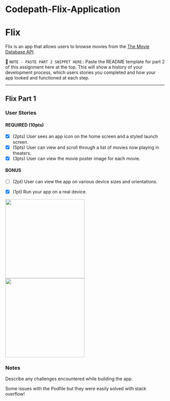 # Codepath-Flix-Application

# Flix

Flix is an app that allows users to browse movies from the [The Movie Database API](http://docs.themoviedb.apiary.io/#).

📝 `NOTE - PASTE PART 2 SNIPPET HERE:` Paste the README template for part 2 of this assignment here at the top. This will show a history of your development process, which users stories you completed and how your app looked and functioned at each step.

---

## Flix Part 1

### User Stories

#### REQUIRED (10pts)
- [X] (2pts) User sees an app icon on the home screen and a styled launch screen.
- [X] (5pts) User can view and scroll through a list of movies now playing in theaters.
- [X] (3pts) User can view the movie poster image for each movie.

#### BONUS
- [ ] (2pt) User can view the app on various device sizes and orientations.
- [X] (1pt) Run your app on a real device.


<img src="https://giphy.com/embed/D2vhBqK7n2oPFfBVpv" width=250><br>
<img src="https://giphy.com/embed/NmIyDAQvXnIBLxjpP8" width=250><br>

### Notes
Describe any challenges encountered while building the app.

Some issues with the Podfile but they were easily solved with stack overflow!
